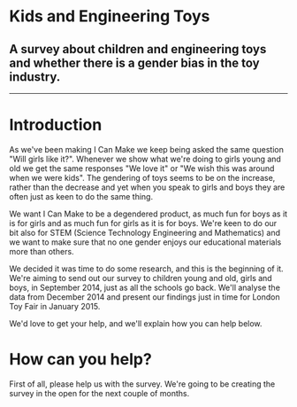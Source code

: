 Kids and Engineering Toys
====================
A survey about children and engineering toys and whether there is a gender bias in the toy industry.
--------------------

***

Introduction
====================

As we've been making I Can Make we keep being asked the same question "Will girls like it?". Whenever we show what we're doing to girls young and old we get the same responses "We love it" or "We wish this was around when we were kids". The gendering of toys seems to be on the increase, rather than the decrease and yet when you speak to girls and boys they are often just as keen to do the same thing.

We want I Can Make to be a degendered product, as much fun for boys as it is for girls and as much fun for girls as it is for boys. We're keen to do our bit also for STEM (Science Technology Engineering and Mathematics) and we want to make sure that no one gender enjoys our educational materials more than others.

We decided it was time to do some research, and this is the beginning of it. We're aiming to send out our survey to children young and old, girls and boys, in September 2014, just as all the schools go back. We'll analyse the data from December 2014 and present our findings just in time for London Toy Fair in January 2015.

We'd love to get your help, and we'll explain how you can help below.

How can you help?
====================

First of all, please help us with the survey. We're going to be creating the survey in the open for the next couple of months. 


